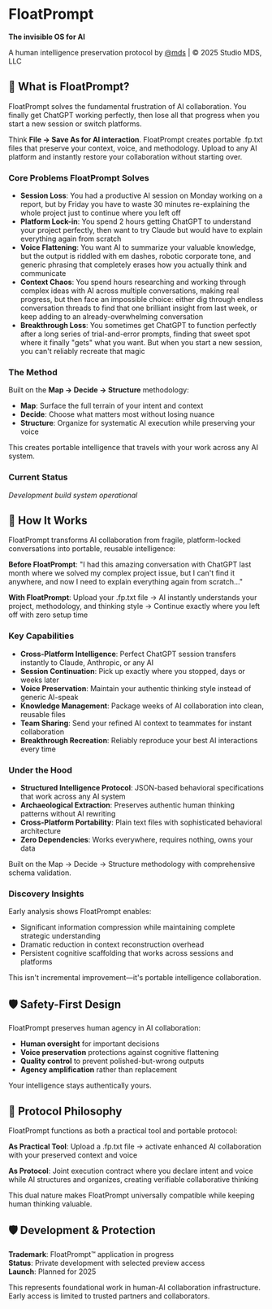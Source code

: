 # FloatPrompt

**The invisible OS for AI**

A human intelligence preservation protocol by [@mds](https://mds.is) | © 2025 Studio MDS, LLC

## 🎯 **What is FloatPrompt?**

FloatPrompt solves the fundamental frustration of AI collaboration. You finally get ChatGPT working perfectly, then lose all that progress when you start a new session or switch platforms.

Think **File → Save As for AI interaction**. FloatPrompt creates portable .fp.txt files that preserve your context, voice, and methodology. Upload to any AI platform and instantly restore your collaboration without starting over.

### **Core Problems FloatPrompt Solves**

- **Session Loss**: You had a productive AI session on Monday working on a report, but by Friday you have to waste 30 minutes re-explaining the whole project just to continue where you left off
- **Platform Lock-in**: You spend 2 hours getting ChatGPT to understand your project perfectly, then want to try Claude but would have to explain everything again from scratch  
- **Voice Flattening**: You want AI to summarize your valuable knowledge, but the output is riddled with em dashes, robotic corporate tone, and generic phrasing that completely erases how you actually think and communicate
- **Context Chaos**: You spend hours researching and working through complex ideas with AI across multiple conversations, making real progress, but then face an impossible choice: either dig through endless conversation threads to find that one brilliant insight from last week, or keep adding to an already-overwhelming conversation
- **Breakthrough Loss**: You sometimes get ChatGPT to function perfectly after a long series of trial-and-error prompts, finding that sweet spot where it finally "gets" what you want. But when you start a new session, you can't reliably recreate that magic

### **The Method**

Built on the **Map → Decide → Structure** methodology:

- **Map**: Surface the full terrain of your intent and context
- **Decide**: Choose what matters most without losing nuance  
- **Structure**: Organize for systematic AI execution while preserving your voice

This creates portable intelligence that travels with your work across any AI system.

### **Current Status**

*Development build system operational*

## 🚀 **How It Works**

FloatPrompt transforms AI collaboration from fragile, platform-locked conversations into portable, reusable intelligence:

**Before FloatPrompt**: "I had this amazing conversation with ChatGPT last month where we solved my complex project issue, but I can't find it anywhere, and now I need to explain everything again from scratch..."

**With FloatPrompt**: Upload your .fp.txt file → AI instantly understands your project, methodology, and thinking style → Continue exactly where you left off with zero setup time

### **Key Capabilities**

- **Cross-Platform Intelligence**: Perfect ChatGPT session transfers instantly to Claude, Anthropic, or any AI
- **Session Continuation**: Pick up exactly where you stopped, days or weeks later
- **Voice Preservation**: Maintain your authentic thinking style instead of generic AI-speak
- **Knowledge Management**: Package weeks of AI collaboration into clean, reusable files
- **Team Sharing**: Send your refined AI context to teammates for instant collaboration
- **Breakthrough Recreation**: Reliably reproduce your best AI interactions every time

### **Under the Hood**
- **Structured Intelligence Protocol**: JSON-based behavioral specifications that work across any AI system
- **Archaeological Extraction**: Preserves authentic human thinking patterns without AI rewriting
- **Cross-Platform Portability**: Plain text files with sophisticated behavioral architecture
- **Zero Dependencies**: Works everywhere, requires nothing, owns your data

Built on the Map → Decide → Structure methodology with comprehensive schema validation.

### **Discovery Insights**

Early analysis shows FloatPrompt enables:
- Significant information compression while maintaining complete strategic understanding
- Dramatic reduction in context reconstruction overhead
- Persistent cognitive scaffolding that works across sessions and platforms

This isn't incremental improvement—it's portable intelligence collaboration.

## 🛡️ **Safety-First Design**

FloatPrompt preserves human agency in AI collaboration:

- **Human oversight** for important decisions
- **Voice preservation** protections against cognitive flattening
- **Quality control** to prevent polished-but-wrong outputs
- **Agency amplification** rather than replacement

Your intelligence stays authentically yours.

## 🌊 **Protocol Philosophy**

FloatPrompt functions as both a practical tool and portable protocol:

**As Practical Tool**: Upload a .fp.txt file → activate enhanced AI collaboration with your preserved context and voice

**As Protocol**: Joint execution contract where you declare intent and voice while AI structures and organizes, creating verifiable collaborative thinking

This dual nature makes FloatPrompt universally compatible while keeping human thinking valuable.

## 🛡️ **Development & Protection**

**Trademark**: FloatPrompt™ application in progress  
**Status**: Private development with selected preview access  
**Launch**: Planned for 2025

This represents foundational work in human-AI collaboration infrastructure. Early access is limited to trusted partners and collaborators.

<!-- BUILD_METADATA
Version: 0.0.12-alpha  
Phase: Private Alpha (Invitation Only)
Status: Core complete, preview access available
Protection: Active trademark process
Last Updated: 2025-07-04
-->
